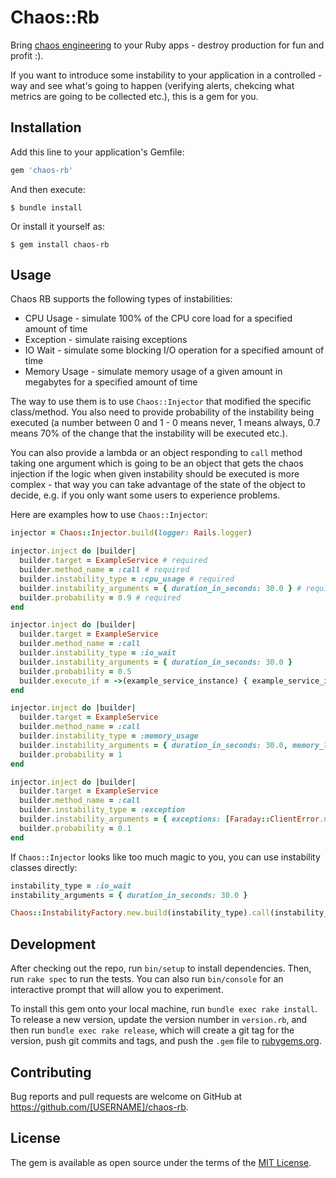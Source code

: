 # Chaos::Rb

Bring [chaos engineering](https://en.wikipedia.org/wiki/Chaos_engineering) to your Ruby apps - destroy production for fun and profit :).

If you want to introduce some instability to your application in a controlled - way and see what's going to happen (verifying alerts, chekcing what metrics are going to be collected etc.), this is a gem for you.

## Installation

Add this line to your application's Gemfile:

```ruby
gem 'chaos-rb'
```

And then execute:

    $ bundle install

Or install it yourself as:

    $ gem install chaos-rb

## Usage

Chaos RB supports the following types of instabilities:

- CPU Usage - simulate 100% of the CPU core load for a specified amount of time
- Exception - simulate raising exceptions
- IO Wait - simulate some blocking I/O operation for a specified amount of time
- Memory Usage - simulate memory usage of a given amount in megabytes for a specified amount of time

The way to use them is to use `Chaos::Injector` that modified the specific class/method. You also need to provide probability of the instability being executed (a number between 0 and 1 - 0 means never, 1 means always, 0.7 means 70% of the change that the instability will be executed etc.).

You can also provide a lambda or an object responding to `call` method taking one argument which is going to be an object that gets the chaos injection if the logic when given instability should be executed is more complex - that way you can take advantage of the state of the object to decide, e.g. if you only want some users to experience problems.

Here are examples how to use `Chaos::Injector`:


``` rb
injector = Chaos::Injector.build(logger: Rails.logger)

injector.inject do |builder|
  builder.target = ExampleService # required
  builder.method_name = :call # required
  builder.instability_type = :cpu_usage # required
  builder.instability_arguments = { duration_in_seconds: 30.0 } # required
  builder.probability = 0.9 # required
end

injector.inject do |builder|
  builder.target = ExampleService
  builder.method_name = :call
  builder.instability_type = :io_wait
  builder.instability_arguments = { duration_in_seconds: 30.0 }
  builder.probability = 0.5
  builder.execute_if = ->(example_service_instance) { example_service_instance.current_user.admin? } # optional
end

injector.inject do |builder|
  builder.target = ExampleService
  builder.method_name = :call
  builder.instability_type = :memory_usage
  builder.instability_arguments = { duration_in_seconds: 30.0, memory_limit_in_megabytes: 1000 }
  builder.probability = 1
end

injector.inject do |builder|
  builder.target = ExampleService
  builder.method_name = :call
  builder.instability_type = :exception
  builder.instability_arguments = { exceptions: [Faraday::ClientError.new("HTTP connection error"), ActiveRecord::RecordInvalid] }
  builder.probability = 0.1
end
```

If `Chaos::Injector` looks like too much magic to you, you can use instability classes directly:

``` rb
instability_type = :io_wait
instability_arguments = { duration_in_seconds: 30.0 }

Chaos::InstabilityFactory.new.build(instability_type).call(instability_arguments)
```

## Development

After checking out the repo, run `bin/setup` to install dependencies. Then, run `rake spec` to run the tests. You can also run `bin/console` for an interactive prompt that will allow you to experiment.

To install this gem onto your local machine, run `bundle exec rake install`. To release a new version, update the version number in `version.rb`, and then run `bundle exec rake release`, which will create a git tag for the version, push git commits and tags, and push the `.gem` file to [rubygems.org](https://rubygems.org).

## Contributing

Bug reports and pull requests are welcome on GitHub at https://github.com/[USERNAME]/chaos-rb.


## License

The gem is available as open source under the terms of the [MIT License](https://opensource.org/licenses/MIT).
